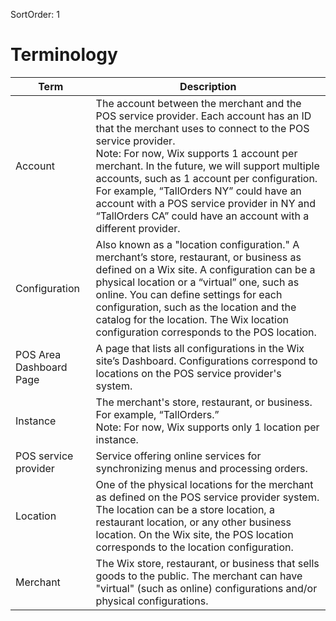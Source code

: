 SortOrder: 1
# Terminology

| Term           | Description                                               |
| -------------- |---------------------------------------------------------- |
| Account | The account between the merchant and the POS service provider. Each account has an ID that the merchant uses to connect to the POS service provider.<br> Note: For now, Wix supports 1 account per merchant. In the future, we will support multiple accounts, such as 1 account per configuration. For example, “TallOrders NY” could have an account with a POS service provider in NY and “TallOrders CA” could have an account with a different provider. |
| Configuration | Also known as a "location configuration." A merchant’s store, restaurant, or business as defined on a Wix site. A configuration can be a physical location or a “virtual” one, such as online. You can define settings for each configuration, such as the location and the catalog for the location. The Wix location configuration corresponds to the POS location.|
| POS Area Dashboard Page | A page that lists all configurations in the Wix site’s Dashboard. Configurations correspond to locations on the POS service provider's system. |
| Instance | The merchant's store, restaurant, or business. For example, “TallOrders.”<br>Note: For now, Wix supports only 1 location per instance. |
| POS service provider | Service offering online services for synchronizing menus and processing orders. |
| Location | One of the physical locations for the merchant as defined on the POS service provider system. The location can be a store location, a restaurant location, or any other business location. On the Wix site, the POS location corresponds to the location configuration. |
 | Merchant | The Wix store, restaurant, or business that sells goods to the public. The merchant can have "virtual" (such as online) configurations and/or physical configurations. |